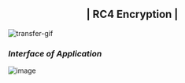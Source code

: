 <center>

## | RC4 Encryption |

</center>

![transfer-gif](https://user-images.githubusercontent.com/49093196/160278788-471b4da8-a8ec-4890-85a4-a8f8c9ad95ce.gif)

### _Interface of Application_

![image](https://user-images.githubusercontent.com/49093196/160278877-61d6e0b3-92f5-4c17-84e1-b3eda26ef0a8.png)
